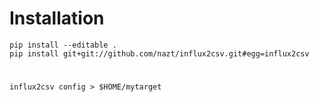 # Installation
    pip install --editable .
    pip install git+git://github.com/nazt/influx2csv.git#egg=influx2csv


#

    influx2csv config > $HOME/mytarget
